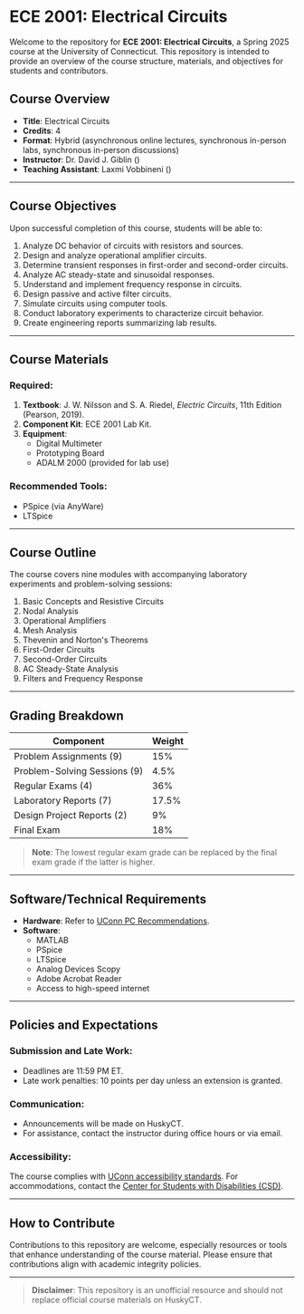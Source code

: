 # ECE 2001: Electrical Circuits
Welcome to the repository for **ECE 2001: Electrical Circuits**, a Spring 2025 course at the University of Connecticut. This repository is intended to provide an overview of the course structure, materials, and objectives for students and contributors.

## Course Overview

- **Title**: Electrical Circuits
- **Credits**: 4
- **Format**: Hybrid (asynchronous online lectures, synchronous in-person labs, synchronous in-person discussions)
- **Instructor**: Dr. David J. Giblin ()
- **Teaching Assistant**: Laxmi Vobbineni ()

---

## Course Objectives

Upon successful completion of this course, students will be able to:
1. Analyze DC behavior of circuits with resistors and sources.
2. Design and analyze operational amplifier circuits.
3. Determine transient responses in first-order and second-order circuits.
4. Analyze AC steady-state and sinusoidal responses.
5. Understand and implement frequency response in circuits.
6. Design passive and active filter circuits.
7. Simulate circuits using computer tools.
8. Conduct laboratory experiments to characterize circuit behavior.
9. Create engineering reports summarizing lab results.

---

## Course Materials

### Required:
1. **Textbook**: J. W. Nilsson and S. A. Riedel, *Electric Circuits*, 11th Edition (Pearson, 2019).
2. **Component Kit**: ECE 2001 Lab Kit.
3. **Equipment**:
   - Digital Multimeter
   - Prototyping Board
   - ADALM 2000 (provided for lab use)

### Recommended Tools:
- PSpice (via AnyWare)
- LTSpice

---

## Course Outline

The course covers nine modules with accompanying laboratory experiments and problem-solving sessions:

1. Basic Concepts and Resistive Circuits
2. Nodal Analysis
3. Operational Amplifiers
4. Mesh Analysis
5. Thevenin and Norton's Theorems
6. First-Order Circuits
7. Second-Order Circuits
8. AC Steady-State Analysis
9. Filters and Frequency Response

---

## Grading Breakdown

| **Component**                | **Weight** |
|-------------------------------|------------|
| Problem Assignments (9)       | 15%        |
| Problem-Solving Sessions (9)  | 4.5%       |
| Regular Exams (4)             | 36%        |
| Laboratory Reports (7)        | 17.5%      |
| Design Project Reports (2)    | 9%         |
| Final Exam                    | 18%        |

> **Note**: The lowest regular exam grade can be replaced by the final exam grade if the latter is higher.

---

## Software/Technical Requirements

- **Hardware**: Refer to [UConn PC Recommendations](https://ets.engr.uconn.edu/student-pc/).
- **Software**:
  - MATLAB
  - PSpice
  - LTSpice
  - Analog Devices Scopy
  - Adobe Acrobat Reader
  - Access to high-speed internet

---

## Policies and Expectations

### Submission and Late Work:
- Deadlines are 11:59 PM ET.
- Late work penalties: 10 points per day unless an extension is granted.

### Communication:
- Announcements will be made on HuskyCT.
- For assistance, contact the instructor during office hours or via email.

### Accessibility:
The course complies with [UConn accessibility standards](https://beyondaccess.csd.uconn.edu/). For accommodations, contact the [Center for Students with Disabilities (CSD)](https://csd.uconn.edu/).

---

## How to Contribute

Contributions to this repository are welcome, especially resources or tools that enhance understanding of the course material. Please ensure that contributions align with academic integrity policies.

---

> **Disclaimer**: This repository is an unofficial resource and should not replace official course materials on HuskyCT.
